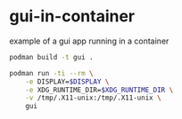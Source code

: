 # gui-in-container

example of a gui app running in a container


```sh
podman build -t gui .

podman run -ti --rm \
    -e DISPLAY=$DISPLAY \
    -e XDG_RUNTIME_DIR=$XDG_RUNTIME_DIR \
    -v /tmp/.X11-unix:/tmp/.X11-unix \
    gui

```
